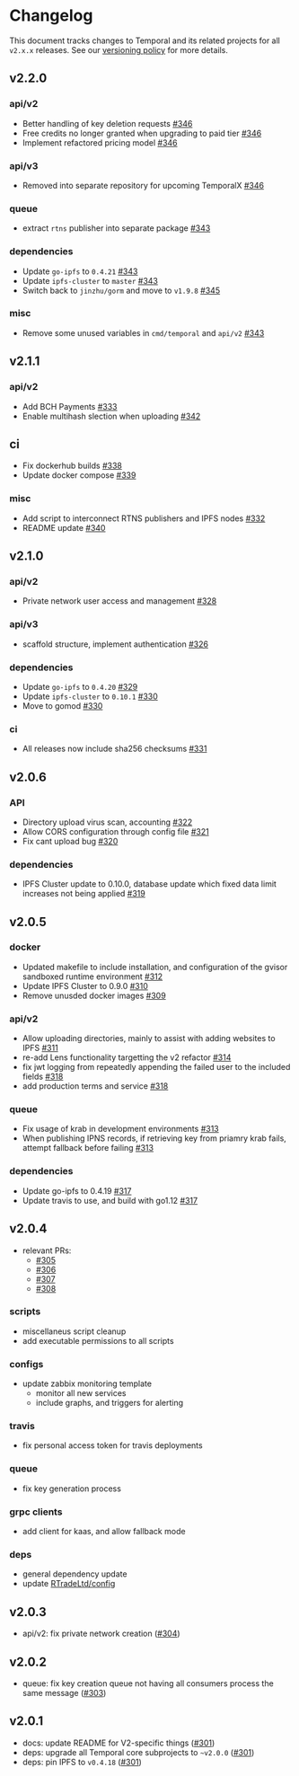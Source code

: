 # Changelog

This document tracks changes to Temporal and its related projects for all `v2.x.x`
releases. See our [versioning policy](/VERSIONING.md) for more details.

## v2.2.0

### api/v2

* Better handling of key deletion requests [#346](https://github.com/RTradeLtd/Temporal/pull/346)
* Free credits no longer granted when upgrading to paid tier [#346](https://github.com/RTradeLtd/Temporal/pull/346)
* Implement refactored pricing model [#346](https://github.com/RTradeLtd/Temporal/pull/346)

### api/v3

* Removed into separate repository for upcoming TemporalX [#346](https://github.com/RTradeLtd/Temporal/pull/346)

### queue

* extract `rtns` publisher into separate package [#343](https://github.com/RTradeLtd/Temporal/pull/343)

### dependencies

* Update `go-ipfs` to `0.4.21` [#343](https://github.com/RTradeLtd/Temporal/pull/343)
* Update `ipfs-cluster` to `master` [#343](https://github.com/RTradeLtd/Temporal/pull/343)
* Switch back to `jinzhu/gorm` and move to `v1.9.8` [#345](https://github.com/RTradeLtd/Temporal/pull/345)

### misc

* Remove some unused variables in `cmd/temporal` and `api/v2` [#343](https://github.com/RTradeLtd/Temporal/pull/343)

## v2.1.1

### api/v2

* Add BCH Payments [#333](https://github.com/RTradeLtd/Temporal/pull/333)
* Enable multihash slection when uploading [#342](https://github.com/RTradeLtd/Temporal/pull/342)

## ci

* Fix dockerhub builds [#338](https://github.com/RTradeLtd/Temporal/pull/338)
* Update docker compose [#339](https://github.com/RTradeLtd/Temporal/pull/339)

### misc

* Add script to interconnect RTNS publishers and IPFS nodes [#332](https://github.com/RTradeLtd/Temporal/pull/332)
* README update [#340](https://github.com/RTradeLtd/Temporal/pull/340)

## v2.1.0

### api/v2

* Private network user access and management [#328](https://github.com/RTradeLtd/Temporal/pull/328)

### api/v3

* scaffold structure, implement authentication [#326](https://github.com/RTradeLtd/Temporal/pull/326)

### dependencies

* Update `go-ipfs` to `0.4.20` [#329](https://github.com/RTradeLtd/Temporal/pull/329)
* Update `ipfs-cluster` to `0.10.1` [#330](https://github.com/RTradeLtd/Temporal/pull/330)
* Move to gomod [#330](https://github.com/RTradeLtd/Temporal/pull/330)

### ci

* All releases now include sha256 checksums [#331](https://github.com/RTradeLtd/Temporal/pull/331)

## v2.0.6

### API

* Directory upload virus scan, accounting [#322](https://github.com/RTradeLtd/Temporal/pull/322)
* Allow CORS configuration through config file [#321](https://github.com/RTradeLtd/Temporal/pull/321)
* Fix cant upload bug [#320](https://github.com/RTradeLtd/Temporal/pull/320)

### dependencies

* IPFS Cluster update to 0.10.0, database update which fixed data limit increases not being applied [#319](https://github.com/RTradeLtd/Temporal/pull/319)

## v2.0.5

### docker

* Updated makefile to include installation, and configuration of the gvisor sandboxed runtime environment [#312](https://github.com/RTradeLtd/Temporal/pull/312)
* Update IPFS Cluster to 0.9.0 [#310](https://github.com/RTradeLtd/Temporal/pull/310)
* Remove unusded docker images [#309](https://github.com/RTradeLtd/Temporal/pull/309)

### api/v2

* Allow uploading directories, mainly to assist with adding websites to IPFS [#311](https://github.com/RTradeLtd/Temporal/pull/311)
* re-add Lens functionality targetting the v2 refactor [#314](https://github.com/RTradeLtd/Temporal/pull/314)
* fix jwt logging from repeatedly appending the failed user to the included fields [#318](https://github.com/RTradeLtd/Temporal/pull/318)
* add production terms and service [#318](https://github.com/RTradeLtd/Temporal/pull/318)

### queue

* Fix usage of krab in development environments [#313](https://github.com/RTradeLtd/Temporal/pull/313)
* When publishing IPNS records, if retrieving key from priamry krab fails, attempt fallback before failing [#313](https://github.com/RTradeLtd/Temporal/pull/313)

### dependencies

* Update go-ipfs to 0.4.19 [#317](https://github.com/RTradeLtd/Temporal/pull/317)
* Update travis to use, and build with go1.12 [#317](https://github.com/RTradeLtd/Temporal/pull/317)

## v2.0.4

* relevant PRs:
  * [#305](https://github.com/RTradeLtd/Temporal/pull/305)
  * [#306](https://github.com/RTradeLtd/Temporal/pull/306)
  * [#307](https://github.com/RTradeLtd/Temporal/pull/307)
  * [#308](https://github.com/RTradeLtd/Temporal/pull/308)
  
### scripts

* miscellaneus script cleanup
* add executable permissions to all scripts

### configs

* update zabbix monitoring template
  * monitor all new services
  * include graphs, and triggers for alerting

### travis

* fix personal access token for travis deployments

### queue

* fix key generation process

### grpc clients

* add client for kaas, and allow fallback mode

### deps

* general dependency update
* update [RTradeLtd/config](https://github.com/RTradeLtd/config)

## v2.0.3

* api/v2: fix private network creation ([#304](https://github.com/RTradeLtd/Temporal/pull/304))

## v2.0.2

* queue: fix key creation queue not having all consumers process the same message ([#303](https://github.com/RTradeLtd/Temporal/pull/303))

## v2.0.1

* docs: update README for V2-specific things ([#301](https://github.com/RTradeLtd/Temporal/pull/301))
* deps: upgrade all Temporal core subprojects to `~v2.0.0` ([#301](https://github.com/RTradeLtd/Temporal/pull/301))
* deps: pin IPFS to `v0.4.18` ([#301](https://github.com/RTradeLtd/Temporal/pull/301))
